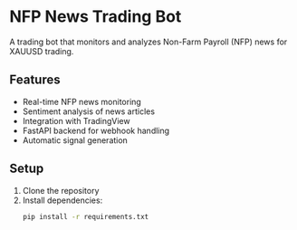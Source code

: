 # NFP News Trading Bot

A trading bot that monitors and analyzes Non-Farm Payroll (NFP) news for XAUUSD trading.

## Features
- Real-time NFP news monitoring
- Sentiment analysis of news articles
- Integration with TradingView
- FastAPI backend for webhook handling
- Automatic signal generation

## Setup
1. Clone the repository
2. Install dependencies:
   ```bash
   pip install -r requirements.txt